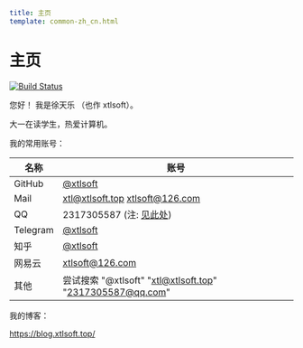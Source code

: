 ```yaml
title: 主页
template: common-zh_cn.html
```

# 主页

[![Build Status](https://travis-ci.com/xtlsoft/homepage.svg?token=XdzgD7q7ESxvMAHp9Ybj&branch=master)](https://travis-ci.com/xtlsoft/homepage)

您好！ 我是徐天乐 （也作 xtlsoft）。

大一在读学生，热爱计算机。

我的常用账号：

| 名称     | 账号                                                                                                    |
| -------- | ------------------------------------------------------------------------------------------------------- |
| GitHub   | [@xtlsoft](https://github.com/xtlsoft/)                                                                 |
| Mail     | xtl@xtlsoft.top xtlsoft@126.com                                                                         |
| QQ       | 2317305587 (注: [见此处](https://blog.xtlsoft.top/read/announcement/tencent-id-being-banned-2020.html)) |
| Telegram | [@xtlsoft](https://t.me/xtlsoft)                                                                        |
| 知乎     | [@xtlsoft](https://www.zhihu.com/people/xtlsoft/)                                                       |
| 网易云   | xtlsoft@126.com                                                                                         |
| 其他     | 尝试搜索 "@xtlsoft" "xtl@xtlsoft.top" "2317305587@qq.com"                                               |

我的博客：

https://blog.xtlsoft.top/
